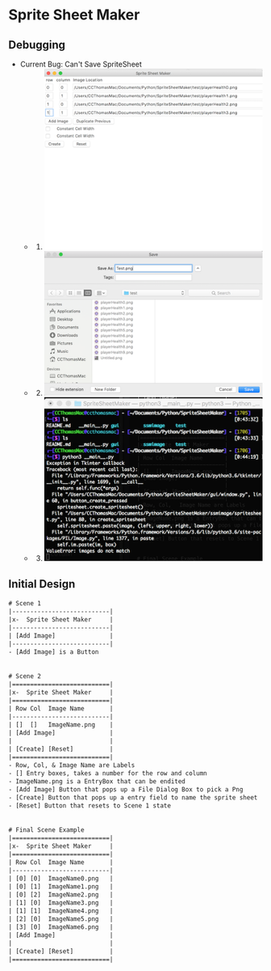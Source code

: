 # Sprite Sheet Maker

## Debugging
* Current Bug: Can't Save SpriteSheet
  * 1. ![Application](debugging-resources/Application.png)
  * 2. ![Saving](debugging-resources/Saving%20Sprite%20Sheet.png)
  * 3. ![Terminal Output](debugging-resources/Terminal%20Output.png)

## Initial Design
```
# Scene 1
|---------------------------|
|x-  Sprite Sheet Maker     |
|---------------------------|
| [Add Image]               |
|---------------------------|
- [Add Image] is a Button
 
 
# Scene 2
|===========================|
|x-  Sprite Sheet Maker     |
|===========================|
| Row Col  Image Name       |
|---------------------------|
| []  []   ImageName.png    |
| [Add Image]               |
|                           |
| [Create] [Reset]          |
|===========================|
- Row, Col, & Image Name are Labels
- [] Entry boxes, takes a number for the row and column
- ImageName.png is a EntryBox that can be endited
- [Add Image] Button that pops up a File Dialog Box to pick a Png
- [Create] Button that pops up a entry field to name the sprite sheet
- [Reset] Button that resets to Scene 1 state
 
 
# Final Scene Example
|===========================|
|x-  Sprite Sheet Maker     |
|===========================|
| Row Col  Image Name       |
|---------------------------|
| [0] [0]  ImageName0.png   |
| [0] [1]  ImageName1.png   |
| [0] [2]  ImageName2.png   |
| [1] [0]  ImageName3.png   |
| [1] [1]  ImageName4.png   |
| [2] [0]  ImageName5.png   |
| [3] [0]  ImageName6.png   |
| [Add Image]               |
|                           |
| [Create] [Reset]          |
|===========================|
```
